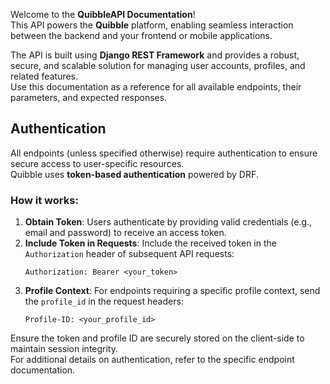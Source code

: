 Welcome to the **QuibbleAPI Documentation**!\
This API powers the **Quibble** platform, enabling seamless interaction between the backend and your frontend or mobile applications.

The API is built using **Django REST Framework** and provides a robust, secure, and scalable solution for managing user accounts, profiles, and related features.\
Use this documentation as a reference for all available endpoints, their parameters, and expected responses.

## Authentication

All endpoints (unless specified otherwise) require authentication to ensure secure access to user-specific resources.\
Quibble uses **token-based authentication** powered by DRF.

### How it works:

1. **Obtain Token**: Users authenticate by providing valid credentials (e.g., email and password) to receive an access token.
2. **Include Token in Requests**: Include the received token in the `Authorization` header of subsequent API requests:
   ```
   Authorization: Bearer <your_token>
   ```
3. **Profile Context**: For endpoints requiring a specific profile context, send the `profile_id` in the request headers:
   ```
   Profile-ID: <your_profile_id>
   ```

Ensure the token and profile ID are securely stored on the client-side to maintain session integrity.\
For additional details on authentication, refer to the specific endpoint documentation.
